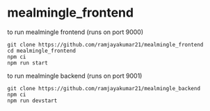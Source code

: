# mealmingle_frontend

to run mealmingle frontend
(runs on port 9000)

``` 
git clone https://github.com/ramjayakumar21/mealmingle_frontend
cd mealmingle_frontend
npm ci
npm run start
```

to run mealmingle backend
(runs on port 9001)

``` 
git clone https://github.com/ramjayakumar21/mealmingle_backend
npm ci
npm run devstart
```